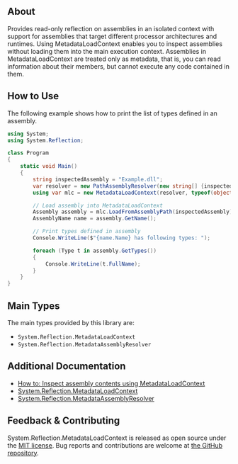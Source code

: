 ## About

<!-- A description of the package and where one can find more documentation -->

Provides read-only reflection on assemblies in an isolated context with support for assemblies that target different processor architectures and runtimes. Using MetadataLoadContext enables you to inspect assemblies without loading them into the main execution context. Assemblies in MetadataLoadContext are treated only as metadata, that is, you can read information about their members, but cannot execute any code contained in them.

## How to Use

<!-- A compelling example on how to use this package with code, as well as any specific guidelines for when to use the package -->

The following example shows how to print the list of types defined in an assembly.

```cs
using System;
using System.Reflection;

class Program
{
    static void Main()
    {
        string inspectedAssembly = "Example.dll";
        var resolver = new PathAssemblyResolver(new string[] {inspectedAssembly, typeof(object).Assembly.Location});
        using var mlc = new MetadataLoadContext(resolver, typeof(object).Assembly.GetName().ToString());

        // Load assembly into MetadataLoadContext
        Assembly assembly = mlc.LoadFromAssemblyPath(inspectedAssembly);
        AssemblyName name = assembly.GetName();

        // Print types defined in assembly
        Console.WriteLine($"{name.Name} has following types: ");

        foreach (Type t in assembly.GetTypes())
        {
            Console.WriteLine(t.FullName);
        }
    }
}
```

## Main Types

<!-- The main types provided in this library -->

The main types provided by this library are:

* `System.Reflection.MetadataLoadContext`
* `System.Reflection.MetadataAssemblyResolver`

## Additional Documentation

<!-- Links to further documentation -->

* [How to: Inspect assembly contents using MetadataLoadContext](https://docs.microsoft.com/dotnet/standard/assembly/inspect-contents-using-metadataloadcontext)
* [System.Reflection.MetadataLoadContext](https://docs.microsoft.com/dotnet/api/system.reflection.metadataloadcontext)
* [System.Reflection.MetadataAssemblyResolver](https://docs.microsoft.com/dotnet/api/system.reflection.metadataassemblyresolver)

## Feedback & Contributing

<!-- How to provide feedback on this package and contribute to it -->

System.Reflection.MetadataLoadContext is released as open source under the [MIT license](https://licenses.nuget.org/MIT). Bug reports and contributions are welcome at [the GitHub repository](https://github.com/dotnet/runtime).